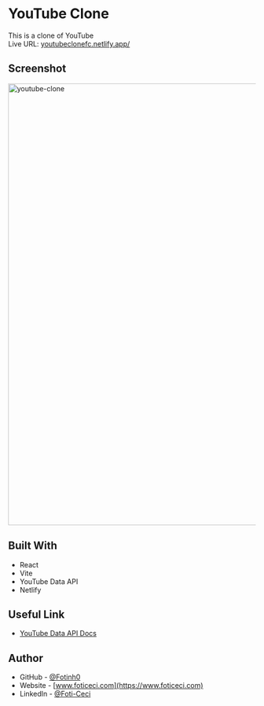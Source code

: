 # YouTube Clone

This is a clone of YouTube <br/>
Live URL: [youtubeclonefc.netlify.app/](youtubeclonefc.netlify.app/) 


## Screenshot 
<img width="898" alt="youtube-clone" src="">

## Built With

- React
- Vite
- YouTube Data API
- Netlify

## Useful Link 

- [YouTube Data API Docs](https://developers.google.com/youtube/v3/docs)

## Author

- GitHub - [@Fotinh0](https://github.com/fotinh0)
- Website - [www.foticeci.com](https://www.foticeci.com) 
- LinkedIn - [@Foti-Ceci](https://www.linkedin.com/in/foti-ceci/)



